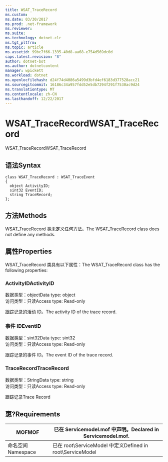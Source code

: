 ```yaml
---
title: WSAT_TraceRecord
ms.custom: 
ms.date: 03/30/2017
ms.prod: .net-framework
ms.reviewer: 
ms.suite: 
ms.technology: dotnet-clr
ms.tgt_pltfrm: 
ms.topic: article
ms.assetid: 99bc7f66-1335-40d8-aa68-e754d569dc0d
caps.latest.revision: "8"
author: dotnet-bot
ms.author: dotnetcontent
manager: wpickett
ms.workload: dotnet
ms.openlocfilehash: d24f74d4086a5499d3bfd4ef6183d377528acc21
ms.sourcegitcommit: 16186c34a957fdd52e5db7294f291f7530ac9d24
ms.translationtype: MT
ms.contentlocale: zh-CN
ms.lasthandoff: 12/22/2017
---
```

# <a name="wsattracerecord"></a><span data-ttu-id="e0ea2-102">WSAT_TraceRecord</span><span class="sxs-lookup"><span data-stu-id="e0ea2-102">WSAT_TraceRecord</span></span>
<span data-ttu-id="e0ea2-103">WSAT_TraceRecord</span><span class="sxs-lookup"><span data-stu-id="e0ea2-103">WSAT_TraceRecord</span></span>  
  
## <a name="syntax"></a><span data-ttu-id="e0ea2-104">语法</span><span class="sxs-lookup"><span data-stu-id="e0ea2-104">Syntax</span></span>  
  
```  
class WSAT_TraceRecord : WSAT_TraceEvent  
{  
  object ActivityID;  
  sint32 EventID;  
  string TraceRecord;  
};  
```  
  
## <a name="methods"></a><span data-ttu-id="e0ea2-105">方法</span><span class="sxs-lookup"><span data-stu-id="e0ea2-105">Methods</span></span>  
 <span data-ttu-id="e0ea2-106">WSAT_TraceRecord 类未定义任何方法。</span><span class="sxs-lookup"><span data-stu-id="e0ea2-106">The WSAT_TraceRecord class does not define any methods.</span></span>  
  
## <a name="properties"></a><span data-ttu-id="e0ea2-107">属性</span><span class="sxs-lookup"><span data-stu-id="e0ea2-107">Properties</span></span>  
 <span data-ttu-id="e0ea2-108">WSAT_TraceRecord 类具有以下属性：</span><span class="sxs-lookup"><span data-stu-id="e0ea2-108">The WSAT_TraceRecord class has the following properties:</span></span>  
  
### <a name="activityid"></a><span data-ttu-id="e0ea2-109">ActivityID</span><span class="sxs-lookup"><span data-stu-id="e0ea2-109">ActivityID</span></span>  
 <span data-ttu-id="e0ea2-110">数据类型：object</span><span class="sxs-lookup"><span data-stu-id="e0ea2-110">Data type: object</span></span>  
<span data-ttu-id="e0ea2-111">访问类型：只读</span><span class="sxs-lookup"><span data-stu-id="e0ea2-111">Access type: Read-only</span></span>  
  
 <span data-ttu-id="e0ea2-112">跟踪记录的活动 ID。</span><span class="sxs-lookup"><span data-stu-id="e0ea2-112">The activity ID of the trace record.</span></span>  
  
### <a name="eventid"></a><span data-ttu-id="e0ea2-113">事件 ID</span><span class="sxs-lookup"><span data-stu-id="e0ea2-113">EventID</span></span>  
 <span data-ttu-id="e0ea2-114">数据类型：sint32</span><span class="sxs-lookup"><span data-stu-id="e0ea2-114">Data type: sint32</span></span>  
<span data-ttu-id="e0ea2-115">访问类型：只读</span><span class="sxs-lookup"><span data-stu-id="e0ea2-115">Access type: Read-only</span></span>  
  
 <span data-ttu-id="e0ea2-116">跟踪记录的事件 ID。</span><span class="sxs-lookup"><span data-stu-id="e0ea2-116">The event ID of the trace record.</span></span>  
  
### <a name="tracerecord"></a><span data-ttu-id="e0ea2-117">TraceRecord</span><span class="sxs-lookup"><span data-stu-id="e0ea2-117">TraceRecord</span></span>  
 <span data-ttu-id="e0ea2-118">数据类型：String</span><span class="sxs-lookup"><span data-stu-id="e0ea2-118">Data type: string</span></span>  
<span data-ttu-id="e0ea2-119">访问类型：只读</span><span class="sxs-lookup"><span data-stu-id="e0ea2-119">Access type: Read-only</span></span>  
  
 <span data-ttu-id="e0ea2-120">跟踪记录</span><span class="sxs-lookup"><span data-stu-id="e0ea2-120">Trace Record</span></span>  
  
## <a name="requirements"></a><span data-ttu-id="e0ea2-121">惠?</span><span class="sxs-lookup"><span data-stu-id="e0ea2-121">Requirements</span></span>  
  
|<span data-ttu-id="e0ea2-122">MOF</span><span class="sxs-lookup"><span data-stu-id="e0ea2-122">MOF</span></span>|<span data-ttu-id="e0ea2-123">已在 Servicemodel.mof 中声明。</span><span class="sxs-lookup"><span data-stu-id="e0ea2-123">Declared in Servicemodel.mof.</span></span>|  
|---------|-----------------------------------|  
|<span data-ttu-id="e0ea2-124">命名空间</span><span class="sxs-lookup"><span data-stu-id="e0ea2-124">Namespace</span></span>|<span data-ttu-id="e0ea2-125">已在 root\ServiceModel 中定义</span><span class="sxs-lookup"><span data-stu-id="e0ea2-125">Defined in root\ServiceModel</span></span>|
